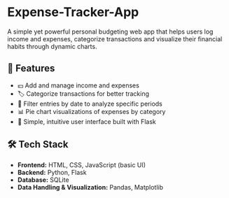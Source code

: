 # Expense-Tracker-App
A simple yet powerful personal budgeting web app that helps users log income and expenses, categorize transactions and visualize their financial habits through dynamic charts.

## 🌟 Features

- 💵 Add and manage income and expenses
- 🏷️ Categorize transactions for better tracking
- 📅 Filter entries by date to analyze specific periods
- 📊 Pie chart visualizations of expenses by category
- 🧠 Simple, intuitive user interface built with Flask

## 🛠️ Tech Stack

- **Frontend:** HTML, CSS, JavaScript (basic UI)
- **Backend:** Python, Flask
- **Database:** SQLite
- **Data Handling & Visualization:** Pandas, Matplotlib


